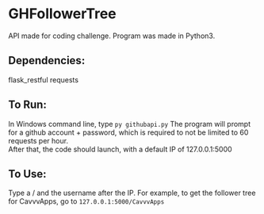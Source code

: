 # GHFollowerTree

API made for coding challenge.  Program was made in Python3.

## Dependencies:
flask_restful
requests

## To Run:
In Windows command line, type
`py githubapi.py`
The program will prompt for a github account + password, which is required to not be limited to 60 requests per hour.  
After that, the code should launch, with a default IP of 127.0.0.1:5000

## To Use:
Type a / and the username after the IP. For example, to get the follower tree for CavvvApps, go to
`127.0.0.1:5000/CavvvApps`

